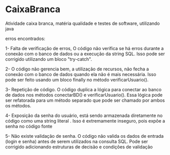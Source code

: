 # CaixaBranca
Atividade caixa branca, matéria qualidade e testes de software, utilizando java

erros encontrados:

1- Falta de verificação de erros, O código não verifica se há erros durante a conexão com o banco de dados ou a execução da string SQL. Isso pode ser corrigido utilizando um bloco "try-catch".

2- O código não gerencia bem, a utilização de recursos, não fecha a conexão com o banco de dados quando ela não é mais necessária. Isso pode ser feito usando um bloco finally no método verificarUsuario().

3- Repetição de código. O código duplica a lógica para conectar ao banco de dados nos métodos conectarBD() e verificarUsuario(). Essa lógica pode ser refatorada para um método separado que pode ser chamado por ambos os métodos.

4- Exposição da senha do usuário, está sendo armazenada diretamente no código como uma string literal . Isso é extremamente inseguro, pois expõe a senha no código fonte

5- Não existe validação de senha. O código não valida os dados de entrada (login e senha) antes de serem utilizados na consulta SQL. Pode ser corrigido adicionando estruturas de decisão e condições de validação
